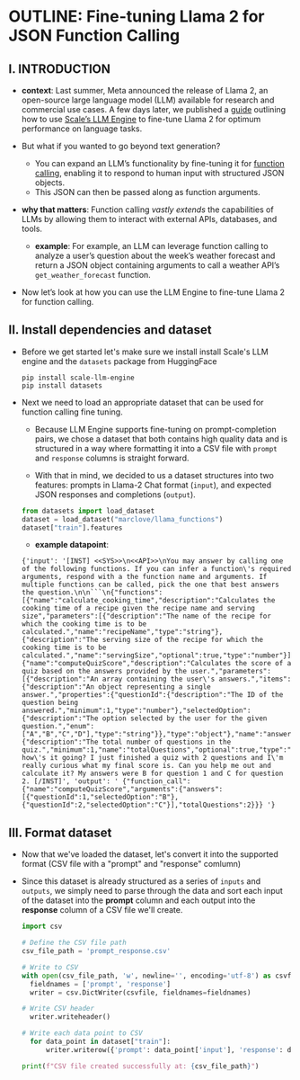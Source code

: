 # OUTLINE: Fine-tuning Llama 2 for JSON Function Calling

 ##  **I. INTRODUCTION**
  - **context**: Last summer, Meta announced the release of Llama 2, an open-source large language model (LLM) available for research and commercial use cases. 
       A few days later, we published a [guide](https://scale.com/blog/fine-tune-llama-2) outlining how to use [Scale’s LLM Engine](https://github.com/scaleapi/llm-engine) to fine-tune Llama 2 for optimum performance on language tasks. 

- But what if you wanted to go beyond text generation?
   - You can expand an LLM’s functionality by fine-tuning it for [function calling](https://openai.com/index/function-calling-and-other-api-updates/), enabling it to respond to human input with structured JSON objects. 
  - This JSON can then be passed along as function arguments.
 
- **why that matters**: Function calling _vastly extends_ the capabilities of LLMs by allowing them to interact with external APIs, databases, and tools.
    - **example**: For example, an LLM can leverage function calling to analyze a user’s question about the week’s weather forecast and return a JSON object containing arguments to call a weather API’s `get_weather_forecast` function.

- Now let’s look at how you can use the LLM Engine to fine-tune Llama 2 for function calling.

## II. Install dependencies and dataset

- Before we get started let's make sure we install install Scale's LLM engine and the `datasets` package from HuggingFace
  
      pip install scale-llm-engine
      pip install datasets
      
  
- Next we need to load an appropriate dataset that can be used for function calling fine tuning.
    - Because LLM Engine supports fine-tuning on prompt-completion pairs, we chose a dataset that both contains high quality data and is structured in a way where formatting it into a CSV file with `prompt` and `response` columns is straight forward.
      
    - With that in mind, we decided to us a dataset structures into two features: prompts in Llama-2 Chat format (`input`), and expected JSON responses and completions (`output`).
      
 
  ```python
  from datasets import load_dataset
  dataset = load_dataset("marclove/llama_functions")
  dataset["train"].features
  ```

  - **example datapoint**:
   ```
  {'input': '[INST] <<SYS>>\n<<API>>\nYou may answer by calling one of the following functions. If you can infer a function\'s required arguments, respond with a the function name and arguments. If multiple functions can be called, pick the one that best answers the question.\n\n```\n{"functions":[{"name":"calculate_cooking_time","description":"Calculates the cooking time of a recipe given the recipe name and serving size","parameters":[{"description":"The name of the recipe for which the cooking time is to be calculated.","name":"recipeName","type":"string"},{"description":"The serving size of the recipe for which the cooking time is to be calculated.","name":"servingSize","optional":true,"type":"number"}]},{"name":"computeQuizScore","description":"Calculates the score of a quiz based on the answers provided by the user.","parameters":[{"description":"An array containing the user\'s answers.","items":{"description":"An object representing a single answer.","properties":{"questionId":{"description":"The ID of the question being answered.","minimum":1,"type":"number"},"selectedOption":{"description":"The option selected by the user for the given question.","enum":["A","B","C","D"],"type":"string"}},"type":"object"},"name":"answers","type":"array"},{"description":"The total number of questions in the quiz.","minimum":1,"name":"totalQuestions","optional":true,"type":"number"}]}]}\n```\n<</API>>\n<</SYS>>\n\nHey, how\'s it going? I just finished a quiz with 2 questions and I\'m really curious what my final score is. Can you help me out and calculate it? My answers were B for question 1 and C for question 2. [/INST]', 'output': ' {"function_call":{"name":"computeQuizScore","arguments":{"answers":[{"questionId":1,"selectedOption":"B"},{"questionId":2,"selectedOption":"C"}],"totalQuestions":2}}} '}
  
  ```
## III. Format dataset
- Now that we've loaded the dataset, let's convert it into the supported format (CSV file with a "prompt" and "response" comlumn)
- Since this dataset is already structured as a series of `inputs` and `outputs`, we simply need to parse through the data and sort each input of the dataset into the **prompt** column and each output into the **response** column of a CSV file we'll create.
  
  ``` python
  import csv
  
  # Define the CSV file path
  csv_file_path = 'prompt_response.csv'

  # Write to CSV
  with open(csv_file_path, 'w', newline='', encoding='utf-8') as csvfile:
    fieldnames = ['prompt', 'response']
    writer = csv.DictWriter(csvfile, fieldnames=fieldnames)

  # Write CSV header
    writer.writeheader()

  # Write each data point to CSV
    for data_point in dataset["train"]:
        writer.writerow({'prompt': data_point['input'], 'response': data_point['output']})
  
  print(f"CSV file created successfully at: {csv_file_path}")
  ```
